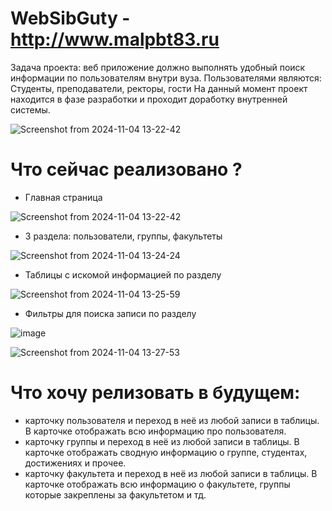 # WebSibGuty - http://www.malpbt83.ru
Задача проекта: веб приложение должно выполнять удобный поиск информации по пользователям внутри вуза. 
Пользователями являются: Студенты, преподаватели, ректоры, гости 
На данный момент проект находится в фазе разработки и проходит доработку внутренней системы.

![Screenshot from 2024-11-04 13-22-42](https://github.com/user-attachments/assets/98fcd20c-7554-42c2-b5d1-467fd1695d17)

# Что сейчас реализовано ?

- Главная страница

![Screenshot from 2024-11-04 13-22-42](https://github.com/user-attachments/assets/613ce6a9-9625-4389-b89e-f52b145db464)

- 3 раздела: пользователи, группы, факультеты

![Screenshot from 2024-11-04 13-24-24](https://github.com/user-attachments/assets/cf6c4663-f65d-4c6c-bc0e-61f345c98d78)

- Таблицы с искомой информацией по разделу

![Screenshot from 2024-11-04 13-25-59](https://github.com/user-attachments/assets/e0e1ade3-059c-48f0-a08f-fff318432817)

- Фильтры для поиска записи по разделу

![image](https://github.com/user-attachments/assets/89316c28-e9cc-40b1-b46d-a1c4f03c6883)

![Screenshot from 2024-11-04 13-27-53](https://github.com/user-attachments/assets/201c7137-5b5e-4af0-8c9e-5d9ac9d355d9)

# Что хочу релизовать в будущем: 
- карточку пользователя и переход в неё из любой записи в таблицы. В карточке отображать всю информацию про пользователя.
- карточку группы и переход в неё из любой записи в таблицы. В карточке отображать сводную информацию о группе, студентах, достижениях и прочее.
- карточку факультета и переход в неё из любой записи в таблицы. В карточке отображать всю информацию о факультете, группы которые закреплены за факультетом и тд.

 
